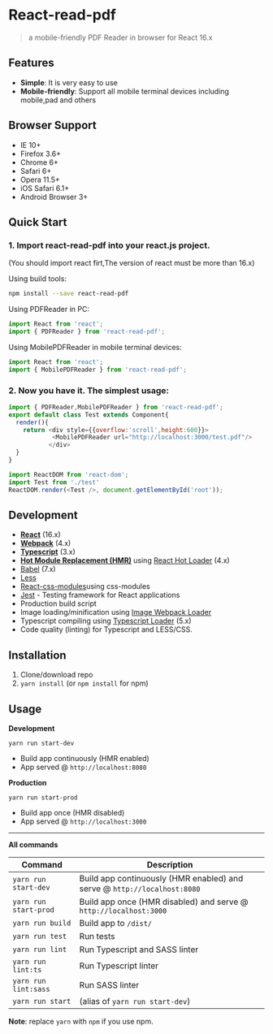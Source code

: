 # React-read-pdf
> a mobile-friendly  PDF Reader in browser for React 16.x

## Features

* **Simple**: It is very easy to use
* **Mobile-friendly**: Support all mobile terminal devices including mobile,pad and others

## Browser Support

* IE 10+
* Firefox 3.6+
* Chrome 6+
* Safari 6+
* Opera 11.5+
* iOS Safari 6.1+
* Android Browser 3+

## Quick Start

### 1. Import react-read-pdf  into your react.js project.

(You should import react firt,The version of react must be more than 16.x)

Using build tools:

```bash
npm install --save react-read-pdf
```
Using PDFReader in PC:
```js
import React from 'react';
import { PDFReader } from 'react-read-pdf';
```
Using MobilePDFReader in mobile terminal devices:
```js
import React from 'react';
import { MobilePDFReader } from 'react-read-pdf';

```
### 2. Now you have it. The simplest usage:

```js
import { PDFReader,MobilePDFReader } from 'react-read-pdf';
export default class Test extends Component{
  render(){
    return <div style={{overflow:'scroll',height:600}}>
            <MobilePDFReader url="http://localhost:3000/test.pdf"/>
           </div>
  }
}
```

```js
import ReactDOM from 'react-dom';
import Test from './test'
ReactDOM.render(<Test />, document.getElementById('root'));
```



## Development

* **[React](https://facebook.github.io/react/)** (16.x)
* **[Webpack](https://webpack.js.org/)** (4.x)
* **[Typescript](https://www.typescriptlang.org/)** (3.x)
* **[Hot Module Replacement (HMR)](https://webpack.js.org/concepts/hot-module-replacement/)** using [React Hot Loader](https://github.com/gaearon/react-hot-loader) (4.x)
* [Babel](http://babeljs.io/) (7.x)
* [Less](http://sass-lang.com/) 
* [React-css-modules](https://github.com/gajus/react-css-modules)using css-modules
* [Jest](https://facebook.github.io/jest/) - Testing framework for React applications
* Production build script
* Image loading/minification using [Image Webpack Loader](https://github.com/tcoopman/image-webpack-loader)
* Typescript compiling using [Typescript Loader](https://github.com/TypeStrong/ts-loader) (5.x)
* Code quality (linting) for Typescript and LESS/CSS.

## Installation
1. Clone/download repo
2. `yarn install` (or `npm install` for npm)

## Usage
**Development**

`yarn run start-dev`

* Build app continuously (HMR enabled)
* App served @ `http://localhost:8080`

**Production**

`yarn run start-prod`

* Build app once (HMR disabled)
* App served @ `http://localhost:3000`

---

**All commands**

Command | Description
--- | ---
`yarn run start-dev` | Build app continuously (HMR enabled) and serve @ `http://localhost:8080`
`yarn run start-prod` | Build app once (HMR disabled) and serve @ `http://localhost:3000`
`yarn run build` | Build app to `/dist/`
`yarn run test` | Run tests
`yarn run lint` | Run Typescript and SASS linter
`yarn run lint:ts` | Run Typescript linter
`yarn run lint:sass` | Run SASS linter
`yarn run start` | (alias of `yarn run start-dev`)

**Note**: replace `yarn` with `npm` if you use npm.
